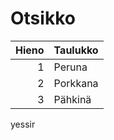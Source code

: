 # Otsikko
| Hieno | Taulukko |
|-----:|-----------|
|     1| Peruna    |
|     2| Porkkana  |
|     3| Pähkinä   |
yessir
